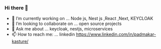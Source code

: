 ### Hi there 👋

<!--
**padmakarkasture/padmakarkasture** is a ✨ _special_ ✨ repository because its `README.md` (this file) appears on your GitHub profile.

Here are some ideas to get you started:

- 🔭 I’m currently working on ... Node js, Nest js , KEYCLOAK, kafka
- 🌱 I’m currently learning ...    changess every week
- 👯 I’m looking to collaborate on ...  open source projects
- 🤔 I’m looking for help with ...
- 💬 Ask me about ...  keycloak, nestjs, microservices, React , Next js
- 📫 How to reach me: ...
- 😄 Pronouns: ...
- ⚡ Fun fact: ...
-->

- 🔭 I’m currently working on ... Node js, Nest js ,React ,Next, KEYCLOAK  
- 👯 I’m looking to collaborate on ...  open source projects
- 💬 Ask me about ...  keycloak, nestjs, microservices
- 📫 How to reach me: ... linkedin https://www.linkedin.com/in/padmakar-kasture/

